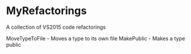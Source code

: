 # MyRefactorings
A collection of VS2015 code refactorings

MoveTypeToFile - Moves a type to its own file
MakePublic - Makes a type public
